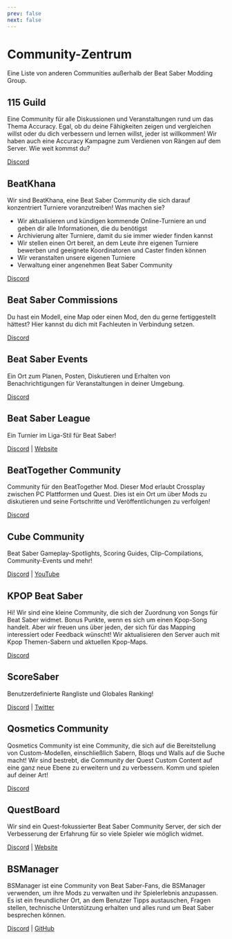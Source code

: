 ```yaml
---
prev: false
next: false
---
```


# Community-Zentrum

Eine Liste von anderen Communities außerhalb der Beat Saber Modding Group.

## 115 Guild

Eine Community für alle Diskussionen und Veranstaltungen rund um das Thema Accuracy. Egal, ob du deine Fähigkeiten zeigen und vergleichen willst oder du dich verbessern und lernen willst, jeder ist willkommen! Wir haben auch eine Accuracy Kampagne zum Verdienen von Rängen auf dem Server. Wie weit kommst du?

[Discord](https://discord.gg/j8m8cxr)

## BeatKhana

Wir sind BeatKhana, eine Beat Saber Community die sich darauf konzentriert Turniere voranzutreiben! Was machen sie?

- Wir aktualisieren und kündigen kommende Online-Turniere an und geben dir alle Informationen, die du benötigst
- Archivierung alter Turniere, damit du sie immer wieder finden kannst
- Wir stellen einen Ort bereit, an dem Leute ihre eigenen Turniere bewerben und geeignete Koordinatoren und Caster finden können
- Wir veranstalten unsere eigenen Turniere
- Verwaltung einer angenehmen Beat Saber Community

[Discord](https://discord.gg/5NjfSAC)

## Beat Saber Commissions

Du hast ein Modell, eine Map oder einen Mod, den du gerne fertiggestellt hättest? Hier kannst du dich mit Fachleuten in Verbindung setzen.

[Discord](https://discord.gg/e4f3WBBVnr)

## Beat Saber Events

Ein Ort zum Planen, Posten, Diskutieren und Erhalten von Benachrichtigungen für Veranstaltungen in deiner Umgebung.

[Discord](https://discord.gg/q92brWG)

## Beat Saber League

Ein Turnier im Liga-Stil für Beat Saber!

[Discord](https://discord.gg/rNmazdz) | [Website](https://beatsaberleague.com/)

## BeatTogether Community

Community für den BeatTogether Mod. Dieser Mod erlaubt Crossplay zwischen PC Plattformen und Quest. Dies ist ein Ort um über Mods zu diskutieren und seine Fortschritte und Veröffentlichungen zu verfolgen!

[Discord](https://discord.com/invite/gezGrFG4tz)

## Cube Community

Beat Saber Gameplay-Spotlights, Scoring Guides, Clip-Compilations, Community-Events und mehr!

[Discord](https://discord.gg/dwe8mbC) | [YouTube](https://youtube.com/CubeCommunity)

## KPOP Beat Saber

Hi! Wir sind eine kleine Community, die sich der Zuordnung von Songs für Beat Saber widmet. Bonus Punkte, wenn es sich um einen Kpop-Song handelt. Aber wir freuen uns über jeden, der sich für das Mapping interessiert oder Feedback wünscht! Wir aktualisieren den Server auch mit Kpop Themen-Sabern und aktuellen Kpop-Maps.

[Discord](https://discord.gg/c9uHGYP)

## ScoreSaber

Benutzerdefinierte Rangliste und Globales Ranking!

[Discord](https://discord.gg/WpuDMwU) | [Twitter](https://twitter.com/scoresaber)

## Qosmetics Community

Qosmetics Community ist eine Community, die sich auf die Bereitstellung von Custom-Modellen, einschließlich Sabern, Bloqs und Walls auf die Suche macht! Wir sind bestrebt, die Community der Quest Custom Content auf eine ganz neue Ebene zu erweitern und zu verbessern. Komm und spielen auf deiner Art!

[Discord](https://discord.gg/NXnPYEh)

## QuestBoard

Wir sind ein Quest-fokussierter Beat Saber Community Server, der sich der Verbesserung der Erfahrung für so viele Spieler wie möglich widmet.

[Discord](https://discord.gg/d6DyW9v) | [Website](https://www.questmodding.com/)

## BSManager 

BSManager ist eine Community von Beat Saber-Fans, die BSManager verwenden, um ihre Mods zu verwalten und ihr Spielerlebnis anzupassen. Es ist ein freundlicher Ort, an dem Benutzer Tipps austauschen, Fragen stellen, technische Unterstützung erhalten und alles rund um Beat Saber besprechen können.

[Discord](https://discord.gg/uSqbHVpKdV)
| [GitHub](https://bsmg.wiki/bsmanager/)
